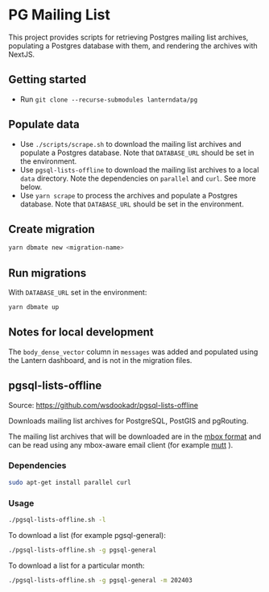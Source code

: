 # PG Mailing List

This project provides scripts for retrieving Postgres mailing list archives, populating a Postgres database with them, and rendering the archives with NextJS.

## Getting started

- Run `git clone --recurse-submodules lanterndata/pg`

## Populate data

- Use `./scripts/scrape.sh` to download the mailing list archives and populate a Postgres database. Note that `DATABASE_URL` should be set in the environment.
- Use `pgsql-lists-offline` to download the mailing list archives to a local `data` directory. Note the dependencies on `parallel` and `curl`. See more below.
- Use `yarn scrape` to process the archives and populate a Postgres database. Note that `DATABASE_URL` should be set in the environment.

## Create migration

```bash
yarn dbmate new <migration-name>
```

## Run migrations

With `DATABASE_URL` set in the environment:

```bash
yarn dbmate up
```

## Notes for local development

The `body_dense_vector` column in `messages` was added and populated using the Lantern dashboard, and is not in the migration files.

## pgsql-lists-offline

Source: <https://github.com/wsdookadr/pgsql-lists-offline>

Downloads mailing list archives for PostgreSQL, PostGIS and pgRouting.

The mailing list archives that will be downloaded are in the [mbox format](https://en.wikipedia.org/wiki/Mbox) and can be read
using any mbox-aware email client (for example [mutt](http://www.mutt.org/) ).

### Dependencies

```sh
sudo apt-get install parallel curl
```

### Usage

```sh
./pgsql-lists-offline.sh -l
```

To download a list (for example pgsql-general):

```sh
./pgsql-lists-offline.sh -g pgsql-general
```

To download a list for a particular month:

```sh
./pgsql-lists-offline.sh -g pgsql-general -m 202403
```
